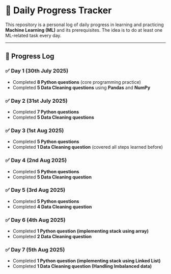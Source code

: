 # 📘 Daily Progress Tracker  

This repository is a personal log of daily progress in learning and practicing **Machine Learning (ML)** and its prerequisites. The idea is to do at least one ML-related task every day.  

---

## 🚀 Progress Log  

### ✅ Day 1  (30th July 2025)
- Completed **8 Python questions** (core programming practice)  
- Completed **5 Data Cleaning questions** using **Pandas** and **NumPy**  

### ✅ Day 2  (31st July 2025)
- Completed **7 Python questions**  
- Completed **5 Data Cleaning questions**  

### ✅ Day 3  (1st Aug 2025)
- Completed **5 Python questions**  
- Completed **1 Data Cleaning question** (covered all steps learned before)  

### ✅ Day 4 (2nd Aug 2025)
- Completed **5 Python questions**  
- Completed **5 Data Cleaning question** 

### ✅ Day 5 (3rd Aug 2025)
- Completed **5 Python questions**  
- Completed **4 Data Cleaning question** 

### ✅ Day 6 (4th Aug 2025)
- Completed **1 Python question (implementing stack using array)**  
- Completed **2 Data Cleaning question** 

### ✅ Day 7 (5th Aug 2025)
- Completed **1 Python question (implementing stack using Linked List)**  
- Completed **1 Data Cleaning question (Handling Imbalanced data)** 
